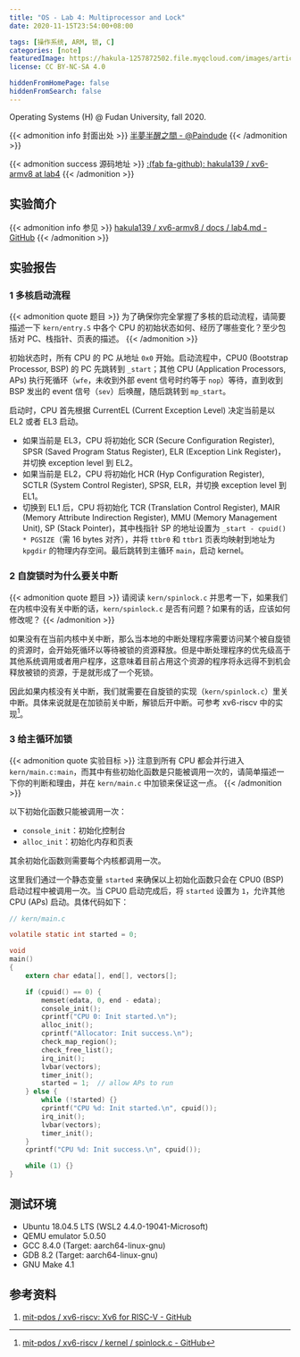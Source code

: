 ```yaml
---
title: "OS - Lab 4: Multiprocessor and Lock"
date: 2020-11-15T23:54:00+08:00

tags: [操作系统, ARM, 锁, C]
categories: [note]
featuredImage: https://hakula-1257872502.file.myqcloud.com/images/article-covers/69514736.webp
license: CC BY-NC-SA 4.0

hiddenFromHomePage: false
hiddenFromSearch: false
---
```


Operating Systems (H) @ Fudan University, fall 2020.

<!--more-->

{{< admonition info 封面出处 >}}
[半夢半醒之間 - @Paindude](https://www.pixiv.net/artworks/69514736)
{{< /admonition >}}

{{< admonition success 源码地址 >}}
[:(fab fa-github):  hakula139 / xv6-armv8 at lab4](https://github.com/hakula139/xv6-armv8/tree/lab4)
{{< /admonition >}}

## 实验简介

{{< admonition info 参见 >}}
[hakula139 / xv6-armv8 / docs / lab4.md - GitHub](https://github.com/hakula139/xv6-armv8/blob/lab4/docs/lab4.md)
{{< /admonition >}}

## 实验报告

### 1 多核启动流程

{{< admonition quote 题目 >}}
为了确保你完全掌握了多核的启动流程，请简要描述一下 `kern/entry.S` 中各个 CPU 的初始状态如何、经历了哪些变化？至少包括对 PC、栈指针、页表的描述。
{{< /admonition >}}

初始状态时，所有 CPU 的 PC 从地址 `0x0` 开始。启动流程中，CPU0 (Bootstrap Processor, BSP) 的 PC 先跳转到 `_start`；其他 CPU (Application Processors, APs) 执行死循环（`wfe`，未收到外部 event 信号时约等于 `nop`）等待，直到收到 BSP 发出的 event 信号（`sev`）后唤醒，随后跳转到 `mp_start`。

启动时，CPU 首先根据 CurrentEL (Current Exception Level) 决定当前是以 EL2 或者 EL3 启动。

- 如果当前是 EL3，CPU 将初始化 SCR (Secure Configuration Register), SPSR (Saved Program Status Register), ELR (Exception Link Register)，并切换 exception level 到 EL2。
- 如果当前是 EL2，CPU 将初始化 HCR (Hyp Configuration Register), SCTLR (System Control Register), SPSR, ELR，并切换 exception level 到 EL1。
- 切换到 EL1 后，CPU 将初始化 TCR (Translation Control Register), MAIR (Memory Attribute Indirection Register), MMU (Memory Management Unit), SP (Stack Pointer)，其中栈指针 SP 的地址设置为 `_start - cpuid() * PGSIZE`（需 16 bytes 对齐），并将 `ttbr0` 和 `ttbr1` 页表均映射到地址为 `kpgdir` 的物理内存空间。最后跳转到主循环 `main`，启动 kernel。

### 2 自旋锁时为什么要关中断

{{< admonition quote 题目 >}}
请阅读 `kern/spinlock.c` 并思考一下，如果我们在内核中没有关中断的话，`kern/spinlock.c` 是否有问题？如果有的话，应该如何修改呢？
{{< /admonition >}}

如果没有在当前内核中关中断，那么当本地的中断处理程序需要访问某个被自旋锁的资源时，会开始死循环以等待被锁的资源释放。但是中断处理程序的优先级高于其他系统调用或者用户程序，这意味着目前占用这个资源的程序将永远得不到机会释放被锁的资源，于是就形成了一个死锁。

因此如果内核没有关中断，我们就需要在自旋锁的实现（`kern/spinlock.c`）里关中断。具体来说就是在加锁前关中断，解锁后开中断。可参考 xv6-riscv 中的实现[^spinlock.c]。

### 3 给主循环加锁

{{< admonition quote 实验目标 >}}
注意到所有 CPU 都会并行进入 `kern/main.c:main`，而其中有些初始化函数是只能被调用一次的，请简单描述一下你的判断和理由，并在 `kern/main.c` 中加锁来保证这一点。
{{< /admonition >}}

以下初始化函数只能被调用一次：

- `console_init`：初始化控制台
- `alloc_init`：初始化内存和页表

其余初始化函数则需要每个内核都调用一次。

这里我们通过一个静态变量 `started` 来确保以上初始化函数只会在 CPU0 (BSP) 启动过程中被调用一次。当 CPU0 启动完成后，将 `started` 设置为 `1`，允许其他 CPU (APs) 启动。具体代码如下：

```c
// kern/main.c

volatile static int started = 0;

void
main()
{
    extern char edata[], end[], vectors[];

    if (cpuid() == 0) {
        memset(edata, 0, end - edata);
        console_init();
        cprintf("CPU 0: Init started.\n");
        alloc_init();
        cprintf("Allocator: Init success.\n");
        check_map_region();
        check_free_list();
        irq_init();
        lvbar(vectors);
        timer_init();
        started = 1;  // allow APs to run
    } else {
        while (!started) {}
        cprintf("CPU %d: Init started.\n", cpuid());
        irq_init();
        lvbar(vectors);
        timer_init();
    }
    cprintf("CPU %d: Init success.\n", cpuid());

    while (1) {}
}
```

## 测试环境

- Ubuntu 18.04.5 LTS (WSL2 4.4.0-19041-Microsoft)
- QEMU emulator 5.0.50
- GCC 8.4.0 (Target: aarch64-linux-gnu)
- GDB 8.2 (Target: aarch64-linux-gnu)
- GNU Make 4.1

## 参考资料

1. [mit-pdos / xv6-riscv: Xv6 for RISC-V - GitHub](https://github.com/mit-pdos/xv6-riscv)

[^spinlock.c]: [mit-pdos / xv6-riscv / kernel / spinlock.c - GitHub](https://github.com/mit-pdos/xv6-riscv/blob/riscv/kernel/spinlock.c)
